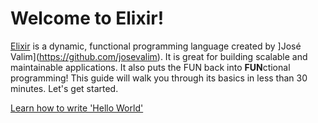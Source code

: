 # Welcome to Elixir!

[Elixir](https://elixir-lang.org) is a dynamic, functional programming language created by ]José Valim](https://github.com/josevalim). It is great for building scalable and maintainable applications. It also puts the FUN back into **FUN**ctional programming! This guide will walk you through its basics in less than 30 minutes. Let's get started.

[Learn how to write 'Hello World'](guides/01-basics/hello-world.livemd)